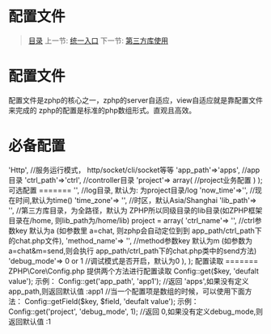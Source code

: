 #  配置文件

   > [目录](<index.md>)
   > 上一节: [统一入口](<1.7.md>)
   > 下一节: [第三方库使用](<1.9.md>)

   配置文件
   ========

   配置文件是zphp的核心之一，zphp的server自适应，view自适应就是靠配置文件来完成的
   zphp的配置是标准的php数组形式。直观且高效。

   必备配置
   =====
   <?php
      $config = array(
         'server_mode' => 'Http',       //服务运行模式， http/socket/cli/socket等等
         'app_path'=>'apps',            //app目录  
         'ctrl_path'=>'ctrl',           //controller目录  
         'project'=> array(             //project业务配置

         )  
      );


   可选配置
   =======
   <?php
      $config = array(
         'log_path' => '',              //log目录, 默认为: 为project目录/log
         'now_time'=>'',                //现在时间,默认为time() 
         'time_zone'=> '',               //时区，默认Asia/Shanghai
         'lib_path'=> '',                 //第三方库目录，为全路径，默认为 ZPHP所以同级目录的lib目录(如ZPHP框架目录在/home, 则lib_path为/home/lib)
         project = array(
            'ctrl_name'=> '',              //ctrl参数key   默认为a (如参数里 a=chat, 则zphp会自动定位到到 app_path/ctrl_path下的chat.php文件),
            'method_name'=> '',            //method参数key 默认为m (如参数为 a=chat&m=send,则会执行 app_path/ctrl_path下的chat.php类中的send方法)
            'debug_mode'=> 0 or 1           //调试模式是否开启，默认为0
         ),
      );


   配置读取
   =======

   ZPHP\Core\Config.php 提供两个方法进行配置读取

   Config::get($key, 'deufalt value'); 
   示例：
   Config::get('app_path', 'app1');   //返回 'apps',如果没有定义app_path,则返回默认值 :app1

   //当一个配置项是数组的时候，可以使用下面方法：
   Config::getField($key, $field, 'deufalt value');
   示例：
   Config::get('project', 'debug_mode', 1);   //返回 0,如果没有定义debug_mode,则返回默认值 :1

